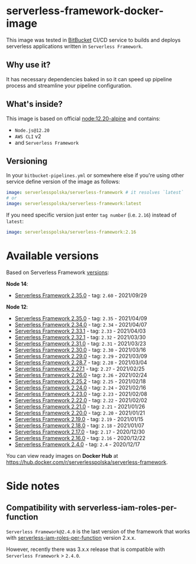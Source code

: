 # serverless-framework-docker-image

This image was tested in [BitBucket](https://bitbucket.org) CI/CD service to builds and deploys serverless applications written in `Serverless Framework`.

## Why use it?

It has necessary dependencies baked in so it can speed up pipeline process and streamline your pipeline configuration.

## What's inside?
This image is based on official [node:12.20-alpine](https://hub.docker.com/_/node) and contains:

* `Node.js@12.20`
* `AWS CLI` v2
* and `Serverless Framework`

## Versioning
In your `bitbucket-pipelines.yml` or somewhere else if you're using other service define version of the image as follows:

```YAML
image: serverlesspolska/serverless-framework # it resolves `latest`
# or
image: serverlesspolska/serverless-framework:latest
```

If you need specific version just enter `tag number` (i.e. `2.16`) instead of `latest`:
```YAML
image: serverlesspolska/serverless-framework:2.16

```

# Available versions

Based on Serverless Framework [versions](https://github.com/serverless/serverless/releases):

**Node 14**:
* [Serverless Framework 2.35.0](https://github.com/serverless/serverless/releases/tag/v2.60.0) - tag: `2.60` - 2021/09/29

**Node 12**:
* [Serverless Framework 2.35.0](https://github.com/serverless/serverless/releases/tag/v2.35.0) - tag: `2.35` - 2021/04/09
* [Serverless Framework 2.34.0](https://github.com/serverless/serverless/releases/tag/v2.34.0) - tag: `2.34` - 2021/04/07
* [Serverless Framework 2.33.1](https://github.com/serverless/serverless/releases/tag/v2.33.1) - tag: `2.33` - 2021/04/03
* [Serverless Framework 2.32.1](https://github.com/serverless/serverless/releases/tag/v2.32.1) - tag: `2.32` - 2021/03/30
* [Serverless Framework 2.31.0](https://github.com/serverless/serverless/releases/tag/v2.31.0) - tag: `2.31` - 2021/03/23
* [Serverless Framework 2.30.0](https://github.com/serverless/serverless/releases/tag/2.30.0) - tag: `2.30` - 2021/03/16
* [Serverless Framework 2.29.0](https://github.com/serverless/serverless/releases/tag/2.29.0) - tag: `2.29` - 2021/03/09
* [Serverless Framework 2.28.7](https://github.com/serverless/serverless/releases/tag/2.28.0) - tag: `2.28` - 2021/03/04
* [Serverless Framework 2.27.1](https://github.com/serverless/serverless/releases/tag/2.27.0) - tag: `2.27` - 2021/02/25
* [Serverless Framework 2.26.0](https://github.com/serverless/serverless/releases/tag/2.26.0) - tag: `2.26` - 2021/02/24
* [Serverless Framework 2.25.2](https://github.com/serverless/serverless/releases/tag/2.25.0) - tag: `2.25` - 2021/02/18
* [Serverless Framework 2.24.0](https://github.com/serverless/serverless/releases/tag/2.24.0) - tag: `2.24` - 2021/02/16
* [Serverless Framework 2.23.0](https://github.com/serverless/serverless/releases/tag/2.23.0) - tag: `2.23` - 2021/02/08
* [Serverless Framework 2.22.0](https://github.com/serverless/serverless/releases/tag/2.22.0) - tag: `2.22` - 2021/02/02
* [Serverless Framework 2.21.0](https://github.com/serverless/serverless/releases/tag/2.21.0) - tag: `2.21` - 2021/01/26
* [Serverless Framework 2.20.0](https://github.com/serverless/serverless/releases/tag/2.20.0) - tag: `2.20` - 2021/01/21
* [Serverless Framework 2.19.0](https://github.com/serverless/serverless/releases/tag/2.19.0) - tag: `2.19` - 2021/01/15
* [Serverless Framework 2.18.0](https://github.com/serverless/serverless/releases/tag/2.18.0) - tag: `2.18` - 2021/01/07
* [Serverless Framework 2.17.0](https://github.com/serverless/serverless/releases/tag/2.17.0) - tag: `2.17` - 2020/12/30
* [Serverless Framework 2.16.0](https://github.com/serverless/serverless/releases/tag/2.16.0) - tag: `2.16` - 2020/12/22
* [Serverless Framework 2.4.0](https://github.com/serverless/serverless/releases/tag/2.4.0) - tag: `2.4` - 2020/12/17

You can view ready images on **Docker Hub** at https://hub.docker.com/r/serverlesspolska/serverless-framework.


# Side notes
## Compatibility with serverless-iam-roles-per-function

`Serverless Framework@2.4.0` is the last version of the framework that works with [serverless-iam-roles-per-function](https://github.com/functionalone/serverless-iam-roles-per-function) version 2.x.x. 

However, recently there was 3.x.x release that is compatible with `Serverless Framework` > `2.4.0`.

